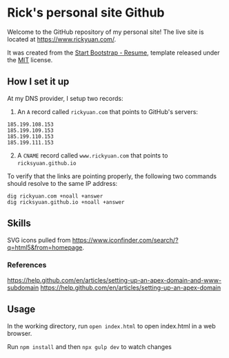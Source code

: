 # Rick's personal site Github

Welcome to the GitHub repository of my personal site! The live site is located at https://www.rickyuan.com/.

It was created from the [Start Bootstrap - Resume](https://startbootstrap.com/template-overviews/resume/), template released under the [MIT](https://github.com/BlackrockDigital/startbootstrap-resume/blob/gh-pages/LICENSE) license.

## How I set it up
At my DNS provider, I setup two records:
1. An `A` record called `rickyuan.com` that points to GitHub's servers:

```
185.199.108.153
185.199.109.153
185.199.110.153
185.199.111.153
```

2. A `CNAME` record called `www.rickyuan.com` that points to
`ricksyuan.github.io`

To verify that the links are pointing properly, the following two commands should resolve to the same IP address:

```
dig rickyuan.com +noall +answer
dig ricksyuan.github.io +noall +answer
```
## Skills
SVG icons pulled from https://www.iconfinder.com/search/?q=html5&from=homepage.

### References
https://help.github.com/en/articles/setting-up-an-apex-domain-and-www-subdomain
https://help.github.com/en/articles/setting-up-an-apex-domain

## Usage

In the working directory, run `open index.html` to open index.html in a web browser.

Run `npm install` and then `npx gulp dev` to watch changes